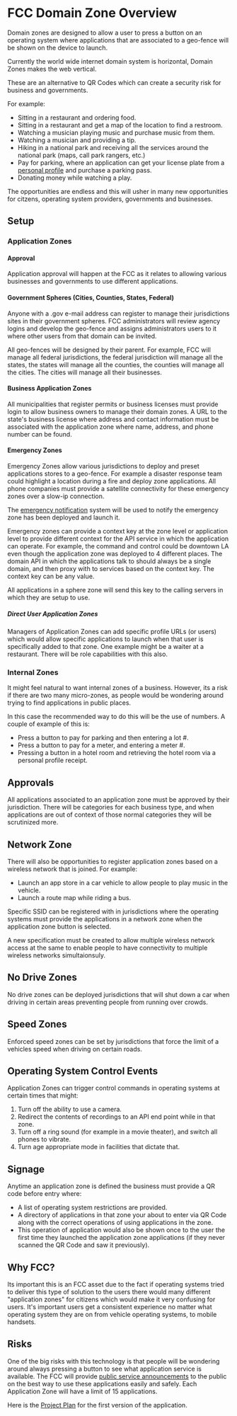 # FCC Domain Zone Overview

Domain zones are designed to allow a user to press a button on an operating system where applications that are associated to a geo-fence will be shown on the device to launch.

Currently the world wide internet domain system is horizontal, Domain Zones makes the web vertical.

These are an alternative to QR Codes which can create a security risk for business and governments.

For example:

- Sitting in a restaurant and ordering food.
- Sitting in a restaurant and get a map of the location to find a restroom.
- Watching a musician playing music and purchase music from them.
- Watching a musician and providing a tip.
- Hiking in a national park and receiving all the services around the national park (maps, call park rangers, etc.)
- Pay for parking, where an application can get your license plate from a [personal profile](/grants/personal-profile/) and purchase a parking pass.
- Donating money while watching a play.

The opportunities are endless and this will usher in many new opportunities for citzens, operating system providers, governments and businesses.

## Setup

### Application Zones

#### Approval

Application approval will happen at the FCC as it relates to allowing various businesses and governments to use different applications.

#### Government Spheres (Cities, Counties, States, Federal)

Anyone with a .gov e-mail address can register to manage their jurisdictions sites in their government spheres. FCC administrators will review agency logins and develop the geo-fence and assigns administrators users to it where other users from that domain can be invited.

All geo-fences will be designed by their parent. For example, FCC will manage all federal jurisdictions, the federal jurisdiction will manage all the states, the states will manage all the counties, the counties will manage all the cities. The cities will manage all their businesses.

#### Business Application Zones

All municipalities that register permits or business licenses must provide login to allow business owners to manage their domain zones. A URL to the state's business license where address and contact information must be associated with the application zone where name, address, and phone number can be found.

#### Emergency Zones

Emergency Zones allow various jurisdictions to deploy and preset applications stores to a geo-fence. For example a disaster response team could highlight a location during a fire and deploy zone applications. All phone companies must provide a satellite connectivity for these emergency zones over a slow-ip connection.

The [emergency notification](/ecs-gov/) system will be used to notify the emergency zone has been deployed and launch it.

Emergency zones can provide a context key at the zone level or application level to provide different context for the API service in which the application can operate. For example, the command and control could be downtown LA even though the application zone was deployed to 4 different places. The domain API in which the applications talk to should always be a single domain, and then proxy with to services based on the context key. The context key can be any value.

All applications in a sphere zone will send this key to the calling servers in which they are setup to use.

##### Direct User Application Zones

Managers of Application Zones can add specific profile URLs (or users) which would allow specific applications to launch when that user is specifically added to that zone. One example might be a waiter at a restaurant. There will be role capabilities with this also.

### Internal Zones

It might feel natural to want internal zones of a business. However, its a risk if there are two many micro-zones, as people would be wondering around trying to find applications in public places.

In this case the recommended way to do this will be the use of numbers. A couple of example of this is:

- Press a button to pay for parking and then entering a lot #.
- Press a button to pay for a meter, and entering a meter #.
- Pressing a button in a hotel room and retrieving the hotel room via a personal profile receipt.

## Approvals

All applications associated to an application zone must be approved by their jurisdiction. There will be categories for each business type, and when applications are out of context of those normal categories they will be scrutinized more.

## Network Zone

There will also be opportunities to register application zones based on a wireless network that is joined. For example:

- Launch an app store in a car vehicle to allow people to play music in the vehicle.
- Launch a route map while riding a bus.

Specific SSID can be registered with in jurisdictions where the operating systems must provide the applications in a network zone when the application zone button is selected.

A new specification must be created to allow multiple wireless network access at the same to enable people to have connectivity to multiple wireless networks simultaionsuly.

## No Drive Zones

No drive zones can be deployed jurisdictions that will shut down a car when driving in certain areas preventing people from running over crowds.

## Speed Zones

Enforced speed zones can be set by jurisdictions that force the limit of a vehicles speed when driving on certain roads.

## Operating System Control Events

Application Zones can trigger control commands in operating systems at certain times that might:

1. Turn off the ability to use a camera.
2. Redirect the contents of recordings to an API end point while in that zone.
3. Turn off a ring sound (for example in a movie theater), and switch all phones to vibrate.
4. Turn age appropriate mode in facilities that dictate that.

## Signage

Anytime an application zone is defined the business must provide a QR code before entry where:

- A list of operating system restrictions are provided.
- A directory of applications in that zone your about to enter via QR Code along with the correct operations of using applications in the zone.
- This operation of application would also be shown once to the user the first time they launched the application zone applications (if they never scanned the QR Code and saw it previously).

## Why FCC?

Its important this is an FCC asset due to the fact if operating systems tried to deliver this type of solution to the users there would many different "application zones" for citizens which would make it very confusing for users. It's important users get a consistent experience no matter what operating system they are on from vehicle operating systems, to mobile handsets.

## Risks

One of the big risks with this technology is that people will be wondering around always pressing a button to see what application service is available. The FCC will provide [public service announcements](/public-service-announcements/) to the public on the best way to use these applications easily and safely. Each Application Zone will have a limit of 15 applications.

Here is the [Project Plan](/project-plan) for the first version of the application.
